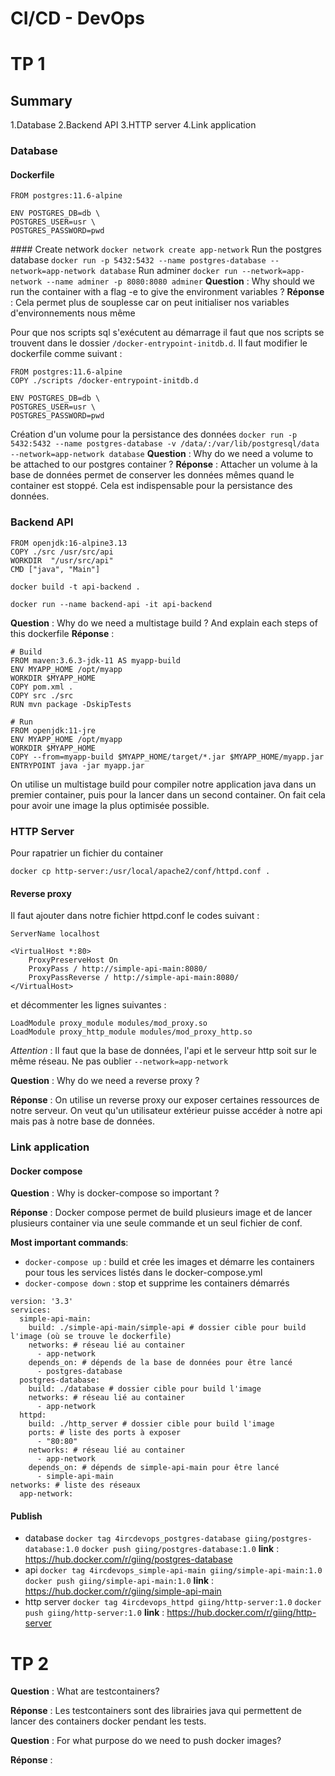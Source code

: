 
# CI/CD - DevOps

# TP 1

## Summary
1.Database
2.Backend API
3.HTTP server
4.Link application

### Database
#### Dockerfile 
```
FROM postgres:11.6-alpine

ENV POSTGRES_DB=db \
POSTGRES_USER=usr \
POSTGRES_PASSWORD=pwd
```
#### Create network
`docker network create app-network`
Run the postgres database
`docker run -p 5432:5432 --name postgres-database --network=app-network database`
Run adminer
`docker run --network=app-network --name adminer -p 8080:8080 adminer`
__Question__ : Why should we run the container with a flag -e to give the environment variables ? 
__Réponse__ : Cela permet plus de souplesse car on peut initialiser nos variables d'environnements nous même

Pour que nos scripts sql s'exécutent au démarrage il faut que nos scripts se trouvent dans le dossier `/docker-entrypoint-initdb.d`. Il faut modifier le dockerfile comme suivant :
```
FROM postgres:11.6-alpine
COPY ./scripts /docker-entrypoint-initdb.d

ENV POSTGRES_DB=db \
POSTGRES_USER=usr \
POSTGRES_PASSWORD=pwd
```
Création d'un volume pour la persistance des données
`docker run -p 5432:5432 --name postgres-database -v /data/:/var/lib/postgresql/data --network=app-network database`
__Question__ : Why do we need a volume to be attached to our postgres container ?
__Réponse__ : Attacher un volume à la base de données permet de conserver les données mêmes quand le container est stoppé. Cela est indispensable pour la persistance des données.

### Backend API
```
FROM openjdk:16-alpine3.13
COPY ./src /usr/src/api
WORKDIR  "/usr/src/api"
CMD ["java", "Main"]
```
`docker build -t api-backend .`

`docker run --name backend-api -it api-backend`

__Question__ : Why do we need a multistage build ? And explain each steps of this dockerfile
__Réponse__ : 
```
# Build
FROM maven:3.6.3-jdk-11 AS myapp-build
ENV MYAPP_HOME /opt/myapp
WORKDIR $MYAPP_HOME
COPY pom.xml .
COPY src ./src
RUN mvn package -DskipTests

# Run
FROM openjdk:11-jre
ENV MYAPP_HOME /opt/myapp
WORKDIR $MYAPP_HOME
COPY --from=myapp-build $MYAPP_HOME/target/*.jar $MYAPP_HOME/myapp.jar
ENTRYPOINT java -jar myapp.jar
```
On utilise un multistage build pour compiler notre application java dans un premier container, puis pour la lancer dans un second container. On fait cela pour avoir une image la plus optimisée possible.

### HTTP Server
Pour rapatrier un fichier du container

`docker cp http-server:/usr/local/apache2/conf/httpd.conf .`

#### Reverse proxy

Il faut ajouter dans notre fichier httpd.conf le codes suivant :

```
ServerName localhost

<VirtualHost *:80>
    ProxyPreserveHost On
    ProxyPass / http://simple-api-main:8080/
    ProxyPassReverse / http://simple-api-main:8080/
</VirtualHost>
```

et décommenter les lignes suivantes :
```
LoadModule proxy_module modules/mod_proxy.so
LoadModule proxy_http_module modules/mod_proxy_http.so
```
_Attention_ : Il faut que la base de données, l'api et le serveur http soit sur le même réseau. Ne pas oublier `--network=app-network`

__Question__ : Why do we need a reverse proxy ?

__Réponse__ : On utilise un reverse proxy our exposer certaines ressources de notre serveur. On veut qu'un utilisateur extérieur puisse accéder à notre api mais pas à notre base de données.
### Link application
#### Docker compose

__Question__ : Why is docker-compose so important ?

__Réponse__ : Docker compose permet de build plusieurs image et de lancer plusieurs container via une seule commande et un seul fichier de conf. 

__Most important commands__:
- `docker-compose up` : build et crée les images et démarre les containers pour tous les services listés dans le docker-compose.yml
- `docker-compose down` : stop et supprime les containers démarrés

```
version: '3.3'
services:
  simple-api-main:
    build: ./simple-api-main/simple-api # dossier cible pour build l'image (où se trouve le dockerfile)
    networks: # réseau lié au container
      - app-network
    depends_on: # dépends de la base de données pour être lancé
      - postgres-database
  postgres-database:
    build: ./database # dossier cible pour build l'image
    networks: # réseau lié au container
      - app-network 
  httpd: 
    build: ./http_server # dossier cible pour build l'image
    ports: # liste des ports à exposer
      - "80:80"
    networks: # réseau lié au container
      - app-network
    depends_on: # dépends de simple-api-main pour être lancé
      - simple-api-main
networks: # liste des réseaux
  app-network:
```

#### Publish
- database
`docker tag 4ircdevops_postgres-database giing/postgres-database:1.0`
`docker push giing/postgres-database:1.0`
__link__ : https://hub.docker.com/r/giing/postgres-database
- api
`docker tag 4ircdevops_simple-api-main giing/simple-api-main:1.0`
`docker push giing/simple-api-main:1.0`
__link__ : https://hub.docker.com/r/giing/simple-api-main
- http server
`docker tag 4ircdevops_httpd giing/http-server:1.0`
`docker push giing/http-server:1.0`
__link__ : https://hub.docker.com/r/giing/http-server

# TP 2

__Question__ : What are testcontainers?

__Réponse__ : Les testcontainers sont des librairies java qui permettent de lancer des containers docker pendant les tests.

__Question__ : For what purpose do we need to push docker images?

__Réponse__ : 